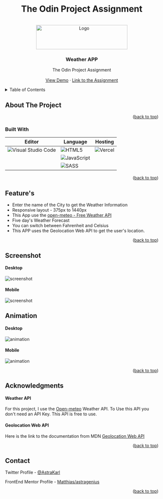 <div align="center">
<h1>The Odin Project Assignment</h1>
</div>





<div id="top"></div>



<!-- PROJECT LOGO -->
<br />
<div align="center">
  <a href="https://github.com/github_username/repo_name">
    <img src="/sreenshots/the-odin-img.png" alt="Logo" width="300" height="80">
  </a>

<h3 align="center">Weather APP</h3>

  <p align="center">
    The Odin Project Assignment
    <br />
    <br />
    <a href="">View Demo</a>
    ·
    <a href="https://www.theodinproject.com/lessons/node-path-javascript-weather-app">Link to the Assignment</a>
  </p>
</div>



<!-- TABLE OF CONTENTS -->
<details>
  <summary>Table of Contents</summary>
  <ol>
    <li>
      <a href="#about-the-project">About The Project</a>
      <ul>
        <li><a href="#built-with">Built With</a></li>
      </ul>
    </li>
    <li><a href="#usage">Usage</a></li>
    <li><a href="#contact">Contact</a></li>
    <li><a href="#acknowledgments">Acknowledgments</a></li>
  </ol>
</details>


<!-- ABOUT THE PROJECT -->
## About The Project





<p align="right">(<a href="#top">back to top</a>)</p>



### Built With
<div align="center">


| Editor      |                                             Language                                                                           |    Hosting   | 
| -----------                                               | -----------                                                                         | ----- |
| ![Visual Studio Code](https://img.shields.io/badge/Visual%20Studio%20Code-0078d7.svg?style=for-the-badge&logo=visual-studio-code&logoColor=white)| ![HTML5](https://img.shields.io/badge/html5-%23E34F26.svg?style=for-the-badge&logo=html5&logoColor=white)| ![Vercel](https://img.shields.io/badge/vercel-%23000000.svg?style=for-the-badge&logo=vercel&logoColor=white)
|                | ![JavaScript](https://img.shields.io/badge/javascript-%23323330.svg?style=for-the-badge&logo=javascript&logoColor=%23F7DF1E)|
|             | ![SASS](https://img.shields.io/badge/SASS-hotpink.svg?style=for-the-badge&logo=SASS&logoColor=white)       |

</div>




<p align="right">(<a href="#top">back to top</a>)</p>


## Feature's

- Enter the name of the City to get the Weather Information
- Responsive layout - 375px to 1440px
- This App use the [open-meteo - Free Weather API](https://open-meteo.com/)
- Five day's Weather Forecast
- You can switch between Fahrenheit and Celsius
- This APP uses the Geolocation Web API to get the user's location.


<p align="right">(<a href="#top">back to top</a>)</p>

<!-- USAGE EXAMPLES -->
## Screenshot
#### Desktop
![screenshot](/sreenshots/TOP-weatherAPP-desktop.png)
#### Mobile
![screenshot](/sreenshots/TOP-weatherAPP-mobile.png)
## Animation 
#### Desktop
![animation](/sreenshots/top-weather-app-desktop.gif)
#### Mobile
![animation](/sreenshots/top-weather-app-mobile.gif)

<p align="right">(<a href="#top">back to top</a>)</p>



## Acknowledgments

#### Weather API
For this project, I use the [Open-meteo](https://open-meteo.com/) Weather API. To Use this API you don't need an API Key. This API is free to use.

#### Geolocation Web API
Here is the link to the documentation from MDN [Geolocation Web API](https://developer.mozilla.org/en-US/docs/Web/API/Geolocation_API)


<p align="right">(<a href="#top">back to top</a>)</p>


<!-- CONTACT -->
## Contact

Twitter Profile - [@AstraKarl](https://twitter.com/AstraKarl)

FrontEnd Mentor Profile - [Matthias/astragenius](https://www.frontendmentor.io/profile/astragenius)


<p align="right">(<a href="#top">back to top</a>)</p>






<!-- MARKDOWN LINKS & IMAGES -->
<!-- https://www.markdownguide.org/basic-syntax/#reference-style-links -->
[contributors-shield]: https://img.shields.io/github/contributors/github_username/repo_name.svg?style=for-the-badge
[contributors-url]: https://github.com/github_username/repo_name/graphs/contributors
[forks-shield]: https://img.shields.io/github/forks/github_username/repo_name.svg?style=for-the-badge
[forks-url]: https://github.com/github_username/repo_name/network/members
[stars-shield]: https://img.shields.io/github/stars/github_username/repo_name.svg?style=for-the-badge
[stars-url]: https://github.com/github_username/repo_name/stargazers
[issues-shield]: https://img.shields.io/github/issues/github_username/repo_name.svg?style=for-the-badge
[issues-url]: https://github.com/github_username/repo_name/issues
[license-shield]: https://img.shields.io/github/license/github_username/repo_name.svg?style=for-the-badge
[license-url]: https://github.com/github_username/repo_name/blob/master/LICENSE.txt
[linkedin-shield]: https://img.shields.io/badge/-LinkedIn-black.svg?style=for-the-badge&logo=linkedin&colorB=555
[linkedin-url]: https://linkedin.com/in/linkedin_username
[product-screenshot]: images/screenshot.png